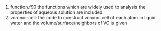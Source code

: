 1. function.f90 the functions which are widely used to analysis the properties of aqueous solution are included
2. voronoi-cell: the code to construct voronoi cell of each atom in liquid water and the volume/surface/neighbors of VC is given
